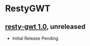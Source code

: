 RestyGWT
========

[resty-gwt 1.0][1_0], unreleased
----------------------------------

* Initial Release Pending

[1_0]: http://hiramchirino.com/repo/release/com/hiramchirino/resty-gwt/resty-gwt/1.0
